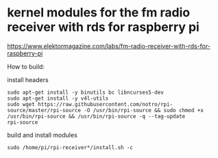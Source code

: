 # kernel modules for the fm radio receiver with rds for raspberry pi

https://www.elektormagazine.com/labs/fm-radio-receiver-with-rds-for-raspberry-pi

How to build:

install headers

    sudo apt-get install -y binutils bc libncurses5-dev
    sudo apt-get install -y v4l-utils
    sudo wget https://raw.githubusercontent.com/notro/rpi-source/master/rpi-source -O /usr/bin/rpi-source && sudo chmod +x /usr/bin/rpi-source && /usr/bin/rpi-source -q --tag-update
    rpi-source

build and install modules

    sudo /home/pi/rpi-receiver*/install.sh -c

